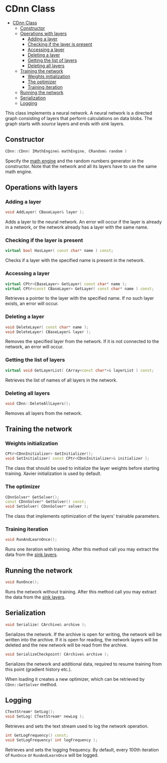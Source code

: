 # CDnn Class

<!-- TOC -->

- [CDnn Class](#cdnn-class)
    - [Constructor](#constructor)
    - [Operations with layers](#operations-with-layers)
        - [Adding a layer](#adding-a-layer)
        - [Checking if the layer is present](#checking-if-the-layer-is-present)
        - [Accessing a layer](<#Accessing a layer>)
        - [Deleting a layer](#deleting-a-layer)
        - [Getting the list of layers](#getting-the-list-of-layers)
        - [Deleting all layers](#deleting-all-layers)
    - [Training the network](#training-the-network)
        - [Weights initialization](#weights-initialization)
        - [The optimizer](#the-optimizer)
        - [Training iteration](#training-iteration)
    - [Running the network](#running-the-network)
    - [Serialization](#serialization)
    - [Logging](#logging)

<!-- /TOC -->

This class implements a neural network. A neural network is a directed graph consisting of layers that perform calculations on data blobs. The graph starts with *source* layers and ends with *sink* layers.

## Constructor

```c++
CDnn::CDnn( IMathEngine& mathEngine, CRandom& random )
```

Specify the [math engine](MathEngine.md) and the random numbers generator in the constructor. Note that the network and all its layers have to use the same math engine.

## Operations with layers

### Adding a layer

```c++
void AddLayer( CBaseLayer& layer );
```

Adds a layer to the neural network. An error will occur if the layer is already in a network, or the network already has a layer with the same name.

### Checking if the layer is present

```c++
virtual bool HasLayer( const char* name ) const;
```

Checks if a layer with the specified name is present in the network.

### Accessing a layer

```c++
virtual CPtr<CBaseLayer> GetLayer( const char* name );
virtual CPtr<const CBaseLayer> GetLayer( const char* name ) const;
```

Retrieves a pointer to the layer with the specified name. If no such layer exists, an error will occur.

### Deleting a layer

```c++
void DeleteLayer( const char* name );
void DeleteLayer( CBaseLayer& layer );
```

Removes the specified layer from the network. If it is not connected to the network, an error will occur.

### Getting the list of layers

```c++
virtual void GetLayerList( CArray<const char*>& layerList ) const;
```

Retrieves the list of names of all layers in the network.

### Deleting all layers

```c++
void CDnn::DeleteAllLayers();
```

Removes all layers from the network.

## Training the network

### Weights initialization

```c++
CPtr<CDnnInitializer> GetInitializer();
void SetInitializer( const CPtr<CDnnInitializer>& initializer );
```

The class that should be used to initialize the layer weights before starting training. Xavier initialization is used by default.

### The optimizer

```c++
CDnnSolver* GetSolver();
const CDnnSolver* GetSolver() const;
void SetSolver( CDnnSolver* solver );
```

The class that implements optimization of the layers' trainable parameters.

### Training iteration

```c++
void RunAndLearnOnce();
```

Runs one iteration with training. After this method call you may extract the data from the [sink layers](IOLayers/SinkLayer.md).

## Running the network

```c++
void RunOnce();
```

Runs the network without training. After this method call you may extract the data from the [sink layers](IOLayers/SinkLayer.md).

## Serialization

```c++
void Serialize( CArchive& archive );
```

Serializes the network. If the archive is open for writing, the network will be written into the archive. If it is open for reading, the network layers will be deleted and the new network will be read from the archive.

```c++
void SerializeCheckpoint( CArchive& archive );
```

Serializes the network and additional data, required to resume training from this point (gradient history etc.).

When loading it creates a new optimizer, which can be retrieved by `CDnn::GetSolver` method.

## Logging

```c++
CTextStream* GetLog();
void SetLog( CTextStream* newLog );
```

Retrieves and sets the text stream used to log the network operation.

```c++
int GetLogFrequency() const;
void SetLogFrequency( int logFrequency );
```

Retrieves and sets the logging frequency. By default, every 100th iteration of `RunOnce` or `RunAndLearnOnce` will be logged.

